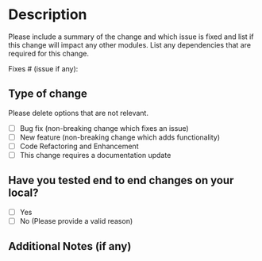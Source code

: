 # Description

Please include a summary of the change and which issue is fixed and list if this change will impact any other modules. List any dependencies that are required for this change.

Fixes # (issue if any): 

## Type of change

Please delete options that are not relevant.

- [ ] Bug fix (non-breaking change which fixes an issue)
- [ ] New feature (non-breaking change which adds functionality)
- [ ] Code Refactoring and Enhancement
- [ ] This change requires a documentation update

## Have you tested end to end changes on your local?

- [ ] Yes
- [ ] No (Please provide a valid reason)

## Additional Notes (if any)